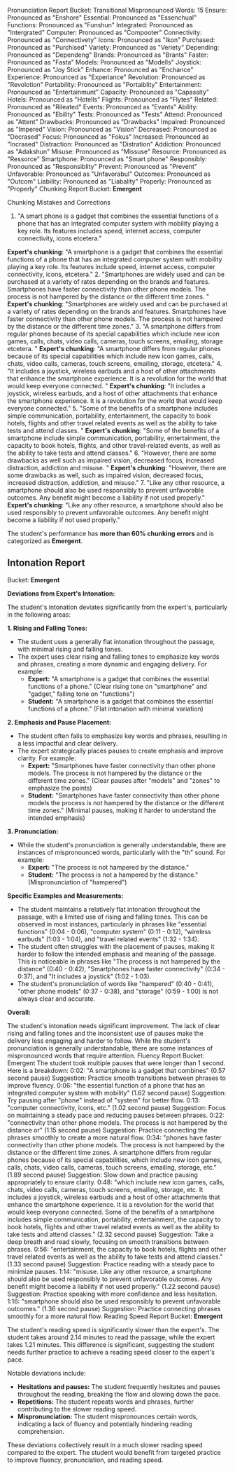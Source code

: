 Pronunciation Report
Bucket: Transitional
Mispronounced Words: 15
Ensure: Pronounced as "Enshore"
Essential: Pronounced as "Essenchual"
Functions: Pronounced as "Funshun"
Integrated: Pronounced as "Intergrated"
Computer: Pronounced as "Compooter"
Connectivity: Pronounced as "Connectivety"
Icons: Pronounced as "Ikon"
Purchased: Pronounced as "Purchised"
Variety: Pronounced as "Veriety"
Depending: Pronounced as "Dependeng"
Brands: Pronounced as "Brants"
Faster: Pronounced as "Fasta"
Models: Pronounced as "Modells"
Joystick: Pronounced as "Joy Stick"
Enhance: Pronounced as "Enchance"
Experience: Pronounced as "Experiance" 
Revolution: Pronounced as "Revolotion"
Portability: Pronounced as "Portaiblity" 
Entertainment: Pronounced as "Entertainmunt"
Capacity: Pronounced as "Capassity"
Hotels: Pronounced as "Hotells"
Flights: Pronounced as "Flytes" 
Related: Pronounced as "Rileated"
Events: Pronounced as "Evants"
Ability: Pronounced as "Ebility"
Tests: Pronounced as "Tests"
Attend: Pronounced as "Attent" 
Drawbacks: Pronounced as "Drawbacks"
Impaired: Pronounced as "Impered"
Vision: Pronounced as "Vision"
Decreased: Pronounced as "Decrased"
Focus: Pronounced as "Fokus"
Increased: Pronounced as "Incrased" 
Distraction: Pronounced as "Distration"
Addiction: Pronounced as "Adakshun"
Misuse: Pronounced as "Missuse"
Resource: Pronounced as "Ressorce" 
Smartphone: Pronounced as "Smart phone"
Responsibly: Pronounced as "Responsiblity" 
Prevent: Pronounced as "Prevent"
Unfavorable: Pronounced as "Unfavorabul"
Outcomes: Pronounced as "Outcom"
Liability: Pronounced as "Liabality"
Properly: Pronounced as "Properly" 
Chunking Report
Bucket: **Emergent** 

Chunking Mistakes and Corrections
1. "A smart phone is a gadget that combines the essential functions of a phone that has an integrated computer system with mobility playing a key role. Its features includes speed, internet access, computer connectivity, icons etcetera." 

**Expert's chunking**:  "A smartphone is a gadget that combines the essential functions of a phone that has an integrated computer system with mobility playing a key role. Its features include speed, internet access, computer connectivity, icons, etcetera."
2. "Smartphones are widely used and can be purchased at a variety of rates depending on the brands and features. Smartphones have faster connectivity than other phone models. The process is not hampered by the distance or the different time zones. "
**Expert's chunking**: "Smartphones are widely used and can be purchased at a variety of rates depending on the brands and features. Smartphones have faster connectivity than other phone models. The process is not hampered by the distance or the different time zones."
3. "A smartphone differs from regular phones because of its special capabilities which include new icon games, calls, chats, video calls, cameras, touch screens, emailing, storage etcetera. "
**Expert's chunking**: "A smartphone differs from regular phones because of its special capabilities which include new icon games, calls, chats, video calls, cameras, touch screens, emailing, storage, etcetera."
4. "It includes a joystick, wireless earbuds and a host of other attachments that enhance the smartphone experience. It is a revolution for the world that would keep everyone connected. "
**Expert's chunking**: "It includes a joystick, wireless earbuds, and a host of other attachments that enhance the smartphone experience. It is a revolution for the world that would keep everyone connected."
5. "Some of the benefits of a smartphone includes simple communication, portability, entertainment, the capacity to book hotels, flights and other travel related events as well as the ability to take tests and attend classes. "
**Expert's chunking**: "Some of the benefits of a smartphone include simple communication, portability, entertainment, the capacity to book hotels, flights, and other travel-related events, as well as the ability to take tests and attend classes."
6. "However, there are some drawbacks as well such as impaired vision, decreased focus, increased distraction, addiction and misuse. "
**Expert's chunking**: "However, there are some drawbacks as well, such as impaired vision, decreased focus, increased distraction, addiction, and misuse."
7. "Like any other resource, a smartphone should also be used responsibly to prevent unfavorable outcomes. Any benefit might become a liability if not used properly."
**Expert's chunking**: "Like any other resource, a smartphone should also be used responsibly to prevent unfavorable outcomes. Any benefit might become a liability if not used properly."


The student's performance has **more than 60% chunking errors** and is categorized as **Emergent**. 
## Intonation Report
Bucket: **Emergent**

**Deviations from Expert's Intonation:**

The student's intonation deviates significantly from the expert's, particularly in the following areas:

**1. Rising and Falling Tones:**

* The student uses a generally flat intonation throughout the passage, with minimal rising and falling tones. 
* The expert uses clear rising and falling tones to emphasize key words and phrases, creating a more dynamic and engaging delivery. For example:
    * **Expert:** "A smartphone is a gadget that combines the essential functions of a phone." (Clear rising tone on "smartphone" and "gadget," falling tone on "functions")
    * **Student:** "A smartphone is a gadget that combines the essential functions of a phone." (Flat intonation with minimal variation)

**2. Emphasis and Pause Placement:**

* The student often fails to emphasize key words and phrases, resulting in a less impactful and clear delivery.
* The expert strategically places pauses to create emphasis and improve clarity. For example:
    * **Expert:** "Smartphones have faster connectivity than other phone models. The process is not hampered by the distance or the different time zones." (Clear pauses after "models" and "zones" to emphasize the points)
    * **Student:** "Smartphones have faster connectivity than other phone models the process is not hampered by the distance or the different time zones." (Minimal pauses, making it harder to understand the intended emphasis)

**3. Pronunciation:**

* While the student's pronunciation is generally understandable, there are instances of mispronounced words, particularly with the "th" sound. For example:
    * **Expert:** "The process is not hampered by the distance."
    * **Student:** "The process is not a hampered by the distance." (Mispronunciation of "hampered")

**Specific Examples and Measurements:**

* The student maintains a relatively flat intonation throughout the passage, with a limited use of rising and falling tones. This can be observed in most instances, particularly in phrases like "essential functions" (0:04 - 0:06), "computer system" (0:11 - 0:12), "wireless earbuds" (1:03 - 1:04), and "travel related events" (1:32 - 1:34).
* The student often struggles with the placement of pauses, making it harder to follow the intended emphasis and meaning of the passage. This is noticeable in phrases like "The process is not hampered by the distance" (0:40 - 0:42), "Smartphones have faster connectivity" (0:34 - 0:37), and "It includes a joystick" (1:02 - 1:03).
* The student's pronunciation of words like "hampered" (0:40 - 0:41), "other phone models" (0:37 - 0:38), and "storage" (0:59 - 1:00) is not always clear and accurate.

**Overall:**

The student's intonation needs significant improvement. The lack of clear rising and falling tones and the inconsistent use of pauses make the delivery less engaging and harder to follow.  While the student's pronunciation is generally understandable, there are some instances of mispronounced words that require attention. 
Fluency Report
Bucket: Emergent
The student took multiple pauses that were longer than 1 second. Here is a breakdown: 
0:02: "A smartphone is a gadget that combines" (0.57 second pause)
Suggestion:  Practice smooth transitions between phrases to improve fluency.
0:06: "the essential function of a phone that has an integrated computer system with mobility" (1.62 second pause) 
Suggestion: Try pausing after "phone" instead of "system" for better flow.
0:13: "computer connectivity, icons, etc." (1.02 second pause) 
Suggestion: Focus on maintaining a steady pace and reducing pauses between phrases.
0:22: "connectivity than other phone models. The process is not hampered by the distance or" (1.15 second pause) 
Suggestion: Practice connecting the phrases smoothly to create a more natural flow.
0:34: "phones have faster connectivity than other phone models. The process is not hampered by the distance or the different time zones. A smartphone differs from regular phones because of its special capabilities, which include new icon games, calls, chats, video calls, cameras, touch screens, emailing, storage, etc." (1.89 second pause) 
Suggestion: Slow down and practice pausing appropriately to ensure clarity.
0:48: "which include new icon games, calls, chats, video calls, cameras, touch screens, emailing, storage, etc. It includes a joystick, wireless earbuds and a host of other attachments that enhance the smartphone experience. It is a revolution for the world that would keep everyone connected. Some of the benefits of a smartphone includes simple communication, portability, entertainment, the capacity to book hotels, flights and other travel related events as well as the ability to take tests and attend classes." (2.32 second pause) 
Suggestion: Take a deep breath and read slowly, focusing on smooth transitions between phrases.
0:56: "entertainment, the capacity to book hotels, flights and other travel related events as well as the ability to take tests and attend classes." (1.33 second pause)
Suggestion: Practice reading with a steady pace to minimize pauses.
1:14: "misuse. Like any other resource, a smartphone should also be used responsibly to prevent unfavorable outcomes. Any benefit might become a liability if not used properly." (1.22 second pause) 
Suggestion: Practice speaking with more confidence and less hesitation.
1:16: "smartphone should also be used responsibly to prevent unfavorable outcomes." (1.36 second pause)
Suggestion: Practice connecting phrases smoothly for a more natural flow. 
Reading Speed Report
Bucket: **Emergent**

The student's reading speed is significantly slower than the expert's.  The student takes around 2.14 minutes to read the passage, while the expert takes 1.21 minutes. This difference is significant, suggesting the student needs further practice to achieve a reading speed closer to the expert's pace.

Notable deviations include:

* **Hesitations and pauses:** The student frequently hesitates and pauses throughout the reading, breaking the flow and slowing down the pace.
* **Repetitions:** The student repeats words and phrases, further contributing to the slower reading speed.
* **Mispronunciation:** The student mispronounces certain words, indicating a lack of fluency and potentially hindering reading comprehension. 

These deviations collectively result in a much slower reading speed compared to the expert. The student would benefit from targeted practice to improve fluency, pronunciation, and reading speed. 

